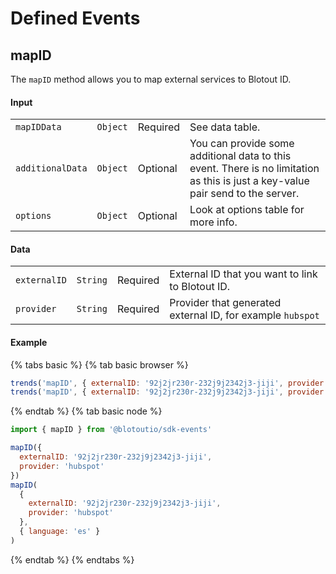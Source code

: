 # Defined Events

## mapID
The `mapID` method allows you to map external services to Blotout ID.

#### Input

|||||
|---|---|---|---|
| `mapIDData` | `Object` | Required | See data table. |
| `additionalData` | `Object` | Optional | You can provide some additional data to this event. There is no limitation as this is just a key-value pair send to the server. |
| `options` | `Object` | Optional | Look at options table for more info. |


#### Data
|||||
|---|---|---|---|
| `externalID` | `String` | Required | External ID that you want to link to Blotout ID. |
| `provider` | `String` | Required | Provider that generated external ID, for example `hubspot` |

#### Example
{% tabs basic %}
{% tab basic browser %}
```js
trends('mapID', { externalID: '92j2jr230r-232j9j2342j3-jiji', provider: 'hubspot' })
trends('mapID', { externalID: '92j2jr230r-232j9j2342j3-jiji', provider: 'hubspot' }, { language: 'es' })
```
{% endtab %}
{% tab basic node %}
```js
import { mapID } from '@blotoutio/sdk-events'

mapID({ 
  externalID: '92j2jr230r-232j9j2342j3-jiji', 
  provider: 'hubspot' 
})
mapID(
  { 
    externalID: '92j2jr230r-232j9j2342j3-jiji', 
    provider: 'hubspot' 
  }, 
  { language: 'es' }
)
```
{% endtab %}
{% endtabs %}
